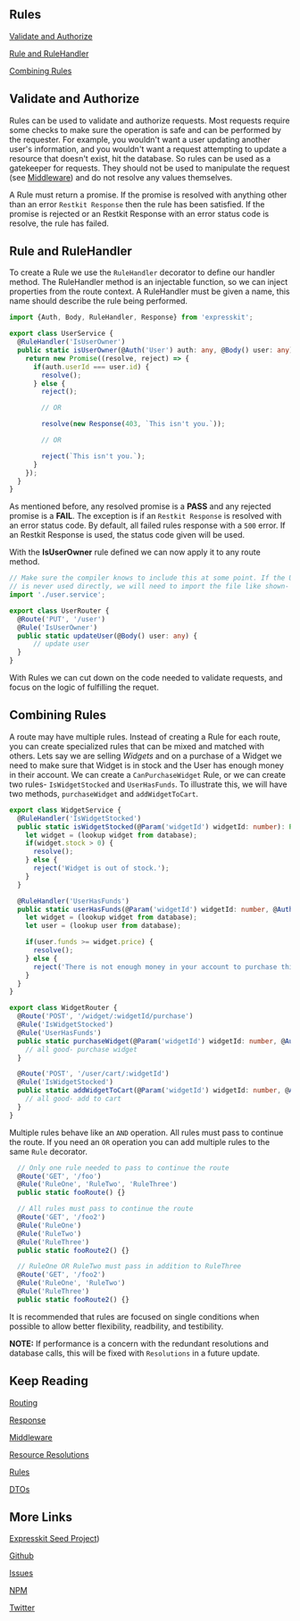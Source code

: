 Rules
-----

[Validate and Authorize](#validateandauthorize)

[Rule and RuleHandler](#use)

[Combining Rules](#combine)

<a name="validateandauthorize"></a>
## Validate and Authorize

Rules can be used to validate and authorize requests. Most requests require some
checks to make sure the operation is safe and can be performed by the requester.
For example, you wouldn't want a user updating another user's information, and
you wouldn't want a request attempting to update a resource that doesn't exist, hit
the database. So rules can be used as a gatekeeper for requests. They should not be
used to manipulate the request (see [Middleware](/middleware/README.md)) and do not resolve
any values themselves.

A Rule must return a promise. If the promise is resolved with anything other than
an error `Restkit Response` then the rule has been satisfied. If the promise
is rejected or an Restkit Response with an error status code is resolve, the 
rule has failed.

<a name="use"></a>
## Rule and RuleHandler

To create a Rule we use the `RuleHandler` decorator to define our handler method.
The RuleHandler method is an injectable function, so we can inject properties
from the route context. A RuleHandler must be given a name, this name should
describe the rule being performed.

```typescript
import {Auth, Body, RuleHandler, Response} from 'expresskit';

export class UserService {
  @RuleHandler('IsUserOwner')
  public static isUserOwner(@Auth('User') auth: any, @Body() user: any): Promise<void> {
    return new Promise((resolve, reject) => {
      if(auth.userId === user.id) {
        resolve();
      } else {
        reject();

        // OR

        resolve(new Response(403, `This isn't you.`));

        // OR

        reject(`This isn't you.`);
      }
    });
  }
}
```

As mentioned before, any resolved promise is a **PASS** and any rejected promise
is a **FAIL**. The exception is if an `Restkit Response` is resolved with
an error status code. By default, all failed rules response with a `500` error.
If an Restkit Response is used, the status code given will be used.

With the **IsUserOwner** rule defined we can now apply it to any route method.

```typescript
// Make sure the compiler knows to include this at some point. If the UserService
// is never used directly, we will need to import the file like shown-
import './user.service';

export class UserRouter {
  @Route('PUT', '/user')
  @Rule('IsUserOwner')
  public static updateUser(@Body() user: any) {
      // update user
  }
}
```

With Rules we can cut down on the code needed to validate requests, and focus on the
logic of fulfilling the requet.

<a name="combine"></a>
## Combining Rules

A route may have multiple rules. Instead of creating a Rule for each route, you
can create specialized rules that can be mixed and matched with others. Lets say
we are selling *Widgets* and on a purchase of a Widget we need to make sure that
Widget is in stock and the User has enough money in their account. We can create
a `CanPurchaseWidget` Rule, or we can create two rules- `IsWidgetStocked` and 
`UserHasFunds`. To illustrate this, we will have two methods, `purchaseWidget` and
`addWidgetToCart`.

```typescript
export class WidgetService {
  @RuleHandler('IsWidgetStocked')
  public static isWidgetStocked(@Param('widgetId') widgetId: number): Promise<void> {
    let widget = (lookup widget from database);
    if(widget.stock > 0) {
      resolve();
    } else {
      reject('Widget is out of stock.');
    }
  }

  @RuleHandler('UserHasFunds')
  public static userHasFunds(@Param('widgetId') widgetId: number, @Auth('User') auth: any): Promise<void> {
    let widget = (lookup widget from database);
    let user = (lookup user from database);

    if(user.funds >= widget.price) {
      resolve();
    } else {
      reject('There is not enough money in your account to purchase this widget.');
    }
  }
}

export class WidgetRouter {
  @Route('POST', '/widget/:widgetId/purchase')
  @Rule('IsWidgetStocked')
  @Rule('UserHasFunds')
  public static purchaseWidget(@Param('widgetId') widgetId: number, @Auth('User') auth: any): Promise<void> {
    // all good- purchase widget
  }

  @Route('POST', '/user/cart/:widgetId')
  @Rule('IsWidgetStocked')
  public static addWidgetToCart(@Param('widgetId') widgetId: number, @Auth('User') auth: any) {
    // all good- add to cart
  }
}
```

Multiple rules behave like an `AND` operation. All rules must pass to continue the
route. If you need an `OR` operation you can add multiple rules to the same `Rule`
decorator.

```typescript
  // Only one rule needed to pass to continue the route 
  @Route('GET', '/foo')
  @Rule('RuleOne', 'RuleTwo', 'RuleThree')
  public static fooRoute() {}

  // All rules must pass to continue the route
  @Route('GET', '/foo2')
  @Rule('RuleOne')
  @Rule('RuleTwo')
  @Rule('RuleThree')
  public static fooRoute2() {}

  // RuleOne OR RuleTwo must pass in addition to RuleThree 
  @Route('GET', '/foo2')
  @Rule('RuleOne', 'RuleTwo')
  @Rule('RuleThree')
  public static fooRoute2() {}
```

It is recommended that rules are focused on single conditions when possible to allow
better flexibility, readbility, and testibility.

**NOTE:** If performance is a concern with the redundant resolutions and database calls,
this will be fixed with `Resolutions` in a future update. 


## Keep Reading

[Routing](/route/README.md)

[Response](/response/README.md)

[Middleware](/middleware/README.md)

[Resource Resolutions](/resource/README.md)

[Rules](/rule/README.md)

[DTOs](/dto/README.md)

## More Links

[Expresskit Seed Project](https://github.com/iamchairs/expresskit-seed))

[Github](https://github.com/iamchairs/restkit)

[Issues](https://github.com/iamchairs/restkit/issues)

[NPM](https://www.npmjs.com/package/restkit)

[Twitter](https://twitter.com/micahwllmsn)